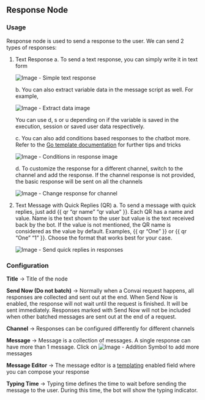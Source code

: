 ## Response Node

### Usage

Response node is used to send a response to the user. We can send 2 types of responses:

1. Text Response
    a. To send a text response, you can simply write it in text form
    
    ![Image - Simple text response](https://content.convai.studio/docs/nodes/response/1.png)

    b. You can also extract variable data in the message script as well. For example,
    
    ![Image - Extract data image](https://content.convai.studio/docs/nodes/response/2.png)
    
    You can use d, s or u depending on if the variable is saved in the execution, session or saved user data respectively.

    c. You can also add conditions based responses to the chatbot more. Refer to the [Go template documentation](/templating) for further tips and tricks
    
    ![Image - Conditions in response image](https://content.convai.studio/docs/nodes/response/3.png)

    d. To customize the response for a different channel, switch to the channel and add the response. If the channel response is not provided, the basic response will be sent on all the channels
    
    ![Image - Change response for channel](https://content.convai.studio/docs/nodes/response/4.png)
 

2. Text Message with Quick Replies (QR)
    a. To send a message with quick replies, just add {{ qr “qr name” “qr value” }}. Each QR has a name and value. Name is the text shown to the user but value is the text received back by the bot. If the value is not mentioned, the QR name is considered as the value by default. Examples, {{ qr “One” }} or {{ qr “One” “1” }}. Choose the format that works best for your case.
    
    ![Image - Send quick replies in responses](https://content.convai.studio/docs/nodes/response/5.png)


### Configuration

**Title** → Title of the node

**Send Now (Do not batch)** → Normally when a Convai request happens, all responses are collected and sent out at the end. When Send Now is enabled, the response will not wait until the request is finished. It will be sent immediately. Responses marked with Send Now will not be included when other batched messages are sent out at the end of a request.

**Channel** → Responses can be configured differently for different channels

**Message** → Message is a collection of messages. A single response can have more than 1 message. Click on ![Image - Addition Symbol](https://content.convai.studio/docs/nodes/response/6.png) to add more messages

**Message Editor** → The message editor is a [templating](/templating) enabled field where you can compose your response

**Typing Time** → Typing time defines the time to wait before sending the message to the user. During this time, the bot will show the typing indicator.
